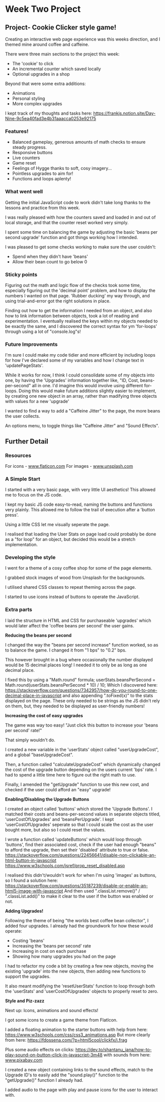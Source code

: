 # Week Two Project

## Project- Cookie Clicker style game!

Creating an interactive web page experience was this weeks direction, and I themed mine around coffee and caffeine.

There were three main sections to the project this week:

- The 'cookie' to click
- An incremental counter which saved locally
- Optional upgrades in a shop

Beyond that were some extra additions:

- Animations
- Personal styling
- More complex upgrades

I kept track of my thoughts and tasks here: https://frankjs.notion.site/Day-Nine-9c5ea40fad3e4b31aaacca0253e92175

### Features!

- Balanced gameplay, generous amounts of math checks to ensure steady progress.
- Responsive buttons
- Live counters
- Game reset
- Feelings of Hygge thanks to soft, cosy imagery...
- Pointless upgrades to aim for!
- Functions and loops aplenty!

### What went well

Getting the initial JavaScript code to work didn't take long thanks to the lessons and practice from this week.

I was really pleased with how the counters saved and loaded in and out of local storage, and that the counter reset worked very simply.

I spent some time on balancing the game by adjusting the basic 'beans per second upgrade' function and got things working how I intended.

I was pleased to get some checks working to make sure the user couldn't:

- Spend when they didn't have 'beans'
- Allow their bean count to go below 0

### Sticky points

Figuring out the math and logic flow of the checks took some time, especially figuring out the 'decimal point' problem, and how to display the numbers I wanted on that page.
'Rubber ducking' my way through, and using trial-and-error got the right solutions in place.

Finding out how to get the information I needed from an object, and also how to link information between objects, took a lot of reading and experimentation.
I eventually realised the keys within my objects needed to be exactly the same, and I discovered the correct syntax for ym 'for-loops' through using a lot of "console.log"s!

### Future Improvements

I'm sure I could make my code tidier and more efficient by including loops for how I've declared some of my variables and how I change text in 'updatePageStats'.

While it works for now, I think I could consolidate some of my objects into one, by having the 'Upgrades' information together like, "ID, Cost, beans-per-second" all in one. I'd imagine this would involve using different for-loops.
Doing this would make future additions slightly easier to implement, by creating one new object in an array, rather than madifying three objects with values for a new 'upgrade'

I wanted to find a way to add a "Caffeine Jitter" to the page, the more beans the user collects.

An options menu, to toggle things like "Caffeine Jitter" and "Sound Effects".

## Further Detail

### Resources

For icons - www.flaticon.com
For images - www.unsplash.com

### A Simple Start

I started with a very basic page, with very little UI aesthetics! This allowed me to focus on the JS code.

I kept my basic JS code easy-to-read, naming the buttons and functions very plainly. This allowed me to follow the trail of execution after a 'button press'.

Using a little CSS let me visually seperate the page.

I realised that loading the User Stats on page load could probably be done as a "for loop" for an object, but decided this would be a stretch implementation.

### Developing the style

I went for a theme of a cosy coffee shop for some of the page elements.

I grabbed stock images of wood from Unsplash for the backgrounds.

I utilised shared CSS classes to repeat theming across the page.

I started to use icons instead of buttons to operate the JavaScript.

### Extra parts

I laid the structure in HTML and CSS for purchaseable 'upgrades' which would later affect the 'coffee beans per second' the user gains.

**Reducing the beans per second**

I changed the way the "beans per second increase" function worked, so as to balance the game. I changed it from "1 bps" to "0.2" bps.

This however brought in a bug where occasionally the number displayed would be 15 decimal places long! I needed it to only be as long as one decimal place.

I fixed this by using a "Math.round" formula;
userStats.beansPerSecond = Math.round(userStats.beansPerSecond \* 10) / 10;
Which I discovered here: https://stackoverflow.com/questions/7342957/how-do-you-round-to-one-decimal-place-in-javascript
and also appending ".toFixed(x)" to the stats displayed on the page. These only needed to be strings as the JS didn't rely on them, but, they needed to be displayed as user-friendly numbers!

**Increasing the cost of easy upgrades**

The game was way too easy! "Just click this button to increase your 'beans per second' rate!"

That simply wouldn't do.

I created a new variable in the 'userStats' object called "userUpgradeCost", and a global "baseUpgradeCost".

Then, a function called "calculateUpgradeCost" which dynamically changed the cost of the upgrade button depending on the users current 'bps' rate. I had to spend a little time here to figure out the right math to use.

Finally, I amended the "getUpgrade" function to use this new cost, and checked if the user could afford an "easy" upgrade!

**Enabling/Disabling the Upgrade Buttons**

I created an object called 'buttons' which stored the 'Upgrade Buttons'.
I matched their costs and beans-per-second values in separate objects titled, 'userCostOfUpgrades' and 'beansPerUpgrade'.
I kept 'userCostOfUpgrades' seperate so that I could scale the cost as the user bought more, but also so I could reset the values.

I wrote a function called 'updateButtons' which would loop through 'buttons', find their associated cost, check if the user had enough "beans" to afford the upgrade, then set their 'disabled' attribute to true or false.
https://stackoverflow.com/questions/22456641/disable-non-clickable-an-html-button-in-javascript
https://www.w3schools.com/jsref/prop_reset_disabled.asp

I realised this didn't/wouldn't work for when I'm using 'images' as buttons, so I found a solution here:
https://stackoverflow.com/questions/35187239/disable-or-enable-an-html5-image-with-javascript
And then used ".classList.remove()" / ".classList.add()" to make it clear to the user if the button was enabled or not.

**Adding Upgrades!**

Following the theme of being "the worlds best coffee bean collector", I added four upgrades.
I already had the groundwork for how these would operate:

- Costing 'beans'
- Increasing the 'beans per second' rate
- Increasing in cost on each purchase
- Showing how many upgrades you had on the page

I had to refactor my code a bit by creating a few new objects, moving the existing 'upgrade' into the new objects, then adding new functions to support the upgrades.

It also meant modifying the 'resetUserStats' function to loop through both the 'userStats' and 'userCostOfUpgrades' objects to properly reset to zero.

**Style and Piz-zazz**

Next up: Icons, animations and sound effects!

I got some icons to create a game theme from FlatIcon.

I added a floating animation to the starter buttons with help from here:
https://www.w3schools.com/css/css3_animations.asp
But more clearly from here:
https://fdossena.com/?p=html5cool/clickfx/i.frag

Plus some audio effects on clicks:
https://dev.to/shantanu_jana/how-to-play-sound-on-button-click-in-javascript-3m48
with sounds from here:
www.pixabay.com

I created a new object containing links to the sound effects, match to the Upgrade ID's to easily add the "sound.play()" function to the "getUpgrade()" function I already had.

I added audio to the page with play and pause icons for the user to interact with.
